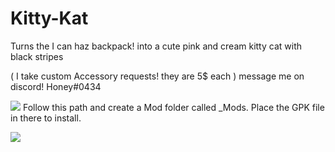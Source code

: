 # Kitty-Kat
Turns the I can haz backpack! into a cute pink and cream kitty cat with black stripes 

 ( I take custom Accessory requests! they are 5$ each ) message me on discord! Honey#0434
 
 ![](https://i.gyazo.com/b86bd2b6ce0d73565fe005fbf3e84773.png) Follow this path and create a Mod folder called _Mods. Place the GPK file in there to install.

![](https://i.gyazo.com/d52f456c0b1cca853a7fa061d0065bf6.png)
